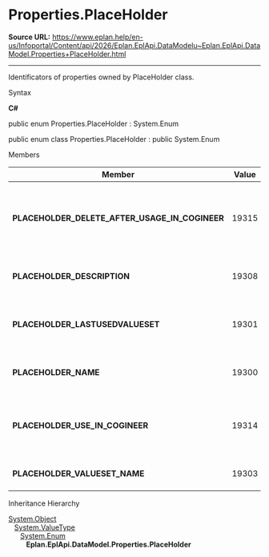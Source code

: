 # Properties.PlaceHolder

**Source URL:** https://www.eplan.help/en-us/Infoportal/Content/api/2026/Eplan.EplApi.DataModelu~Eplan.EplApi.DataModel.Properties+PlaceHolder.html

---

Identificators of properties owned by PlaceHolder class.

Syntax

**C#**



public enum Properties.PlaceHolder : System.Enum

public enum class Properties.PlaceHolder : public System.Enum


Members

| Member | Value | Description |
| --- | --- | --- |
| **PLACEHOLDER\_DELETE\_AFTER\_USAGE\_IN\_COGINEER** | 19315 | Remove placeholder object after generation with Eplan Cogineer # 19315. |
| **PLACEHOLDER\_DESCRIPTION** | 19308 | Placeholder object description # 19308. |
| **PLACEHOLDER\_LASTUSEDVALUESET** | 19301 | Placeholder object: Last value set selected # 19301. |
| **PLACEHOLDER\_NAME** | 19300 | Placeholder object name # 19300. |
| **PLACEHOLDER\_USE\_IN\_COGINEER** | 19314 | Use placeholder object in Eplan Cogineer # 19314. |
| **PLACEHOLDER\_VALUESET\_NAME** | 19303 | Value set name # 19303. |

Inheritance Hierarchy

[System.Object](#)  
   [System.ValueType](#)  
      [System.Enum](#)  
         **Eplan.EplApi.DataModel.Properties.PlaceHolder**
